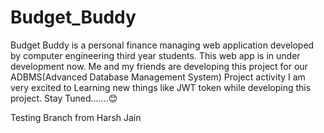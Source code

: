 # Budget_Buddy 
Budget Buddy is a personal finance managing web application developed by computer engineering third year students.
This web app is in under development now.
Me and my friends are developing this project for our ADBMS(Advanced Database Management System) Project activity
I am very excited to Learning new things like JWT token while developing this project.
Stay Tuned.......😊

Testing Branch from Harsh Jain
